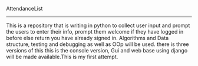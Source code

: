 AttendanceList
*************
This is a repository that is writing in python to collect user input and prompt the users to enter their info, prompt them welcome if they have logged in before else return you have already
signed in. Algorithms and Data structure, testing and debugging as well as OOp will be used. there is three versions of this this is the console version, Gui and web base using django will be made available.This is my first attempt.

